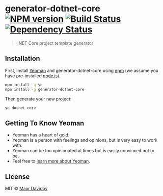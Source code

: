 # generator-dotnet-core [![NPM version][npm-image]][npm-url] [![Build Status][travis-image]][travis-url] [![Dependency Status][daviddm-image]][daviddm-url]
> .NET Core project template generator

## Installation

First, install [Yeoman](http://yeoman.io) and generator-dotnet-core using [npm](https://www.npmjs.com/) (we assume you have pre-installed [node.js](https://nodejs.org/)).

```bash
npm install -g yo
npm install -g generator-dotnet-core
```

Then generate your new project:

```bash
yo dotnet-core
```

## Getting To Know Yeoman

 * Yeoman has a heart of gold.
 * Yeoman is a person with feelings and opinions, but is very easy to work with.
 * Yeoman can be too opinionated at times but is easily convinced not to be.
 * Feel free to [learn more about Yeoman](http://yeoman.io/).

## License

MIT © [Maor Davidov]()


[npm-image]: https://badge.fury.io/js/generator-dotnet-core.svg
[npm-url]: https://npmjs.org/package/generator-dotnet-core
[travis-image]: https://travis-ci.org/maordavidov/generator-dotnet-core.svg?branch=master
[travis-url]: https://travis-ci.org/maordavidov/generator-dotnet-core
[daviddm-image]: https://david-dm.org/maordavidov/generator-dotnet-core.svg?theme=shields.io
[daviddm-url]: https://david-dm.org/maordavidov/generator-dotnet-core
